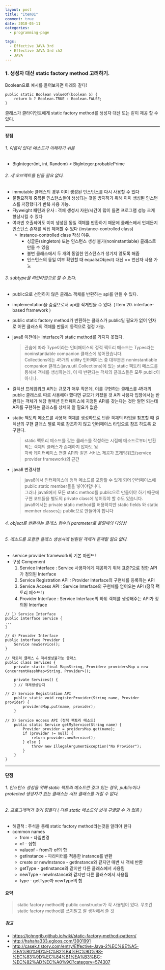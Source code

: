 ```yaml
---
layout: post
title: "Item01"
comment: true
date: 2018-05-11
categories:
  - programming-page

tags:
  - Effective JAVA 3rd
  - Effective JAVA 3rd ch2
  - JAVA
---
```


### 1. 생성자 대신 static factory method 고려하기.
Boolean으로 예시를 들어보자면 아래와 같다!  

```
public static Boolean valueOf(boolean b) {
	return b ? Boolean.TRUE : Boolean.FALSE;
}
```

클래스가 클라이언트에게 static factory method를 생성자 대신 또는 같이 제공 할 수 있다.   

<hr/>

#### 장점

###### 1. 이름이 있다!  메소드가 이해하기 쉬움
  * BigInteger(int, int, Random)    < BigInteger.probablePrime

###### 2. 새 오브젝트를 만들 필요 없다.
  * immutable 클래스의 경우 이미 생성된 인스턴스를 다시 사용할 수 있다
  * 불필요하게 중복된 인스턴스들이 생성되는 것을 방지하기 위해 이미 생성된 인스턴스를 저장했다가 반복 사용 가능.
  * Flyweight 패턴과 유사 : 객체 생성시 자원/시간이 많이 들면 프로그램 성능 크게 향상시킬 수 있다
  * 여러번 호출되어도 이미 생성된 동일 객체를 반환하기 때문에 클래스에서 언제든지 인스턴스 존재를 직접 제어할 수 있다 (instance-controlled class)
    * instance-controlled class 작성 이유.
      * 싱글톤(singleton) 또는 인스턴스 생성 불가(noninstantiable) 클래스로 만들 수 있음
      * 불변 클래스에서 두 개의 동일한 인스턴스가 생기지 않도록 해줌
      * 인스턴스의 동일 여부 확인할 때 equals(Object) 대신 == 연산자 사용 가능 

###### 3. subtype을 리턴타입으로 할 수 있다. 
  * public으로 선언하지 않은 클래스 객체를 반환하는 api를 만들 수 있다.
  * implementation을  숨김으로서 api를 작게만들 수 있다. ( Item 20. interface-based framework )  
  * public static factory method가 반환하는 클래스가 public일 필요가 없어 인자로 어떤 클래스의 객체를 만들지 동적으로 결정 가능.

  * java8 이전에는 interface가 static  method를 가지지 못했다.
    > 관습에 따라 Type이라는 인터페이스의 정적 팩토리 메소드는 Types라는 noninstantiable companion 클래스에 넣어졌습니다.  
Collections에는 45개의 utility 인터페이스 중 대부분은 noninstantiable companion 클래스(java.util.Collections)에 있는 static 팩토리 메소드를 통해서 객체를 생성하는데, 이 때 반환되는 객체의 클래스들은 모두 public이 아니다.   

  * 컬렉션 프레임워크 API는 규모가 매우 작은데, 이를 구현하는 클래스를 45개의 public 클래스로 따로 사용해야 했다면 규모가 커졌을 것 API 사용자 입장에서는 반환되는 객체가 해당 컬렉션 인터페이스에 지정된 API를 갖는다는 것만 알면 되는데 API를 구현하는 클래스를 상세히 알 필요가 없음  
  * static 팩토리 메소드를 사용해 객체를 생성하므로 반환 객체의 타입을 참조할 때 컬렉션의 구현 클래스 별로 따로 참조하지 않고 인터페이스 타입으로 참조 하도록 요구한다. 
    > static 팩토리 메소드를 갖는 클래스를 작성하는 시점에 메소드로부터 반환되는 객체의 클래스가 존재하지 않아도 됨   
    자바 데이터베이스 연결 API와 같은 서비스 제공자 프레임워크(service provider framework)의 근간

  * java8 변경사항 
    > java8에서 인터페이스에 정적 메소드를 포함할 수 있게 되어 인터페이스에 public static member들을 넣어야합니다.  
그러나 java8에서 모든  static method를 public으로 만들어야 하기 때문에 구현 코드들을 별도의 private class에 넣어줘야 할 수도 있습니다.   
java9에서는 private static method를 허용하지만 static fields 와 static member classes는 public으로 만들어야 합니다


###### 4. object를 반환하는 클래스 함수의 parameter로 불릴때의 다양성


###### 5. 메소드를 포함한 클래스 생성시에 반환된 객체가 존재할 필요 없다. 
  * service provider framework의 기본 마인드!
  * 구성 Compenent
    1. Service Interface : Service 사용자에게 제공하기 위해 표준?으로 정한 API가 정의된 Interface
    2. Service Registration API : Provider Interface의 구현체를 등록하는 API
    3. Service Access API : Service Interface의 구현체를 얻어오는 API (정적 팩토리 메소드1)
    4. Provider Interface : Service Interface의 하위 객체를 생성해주는 API가 정의된 Interface

```
// 1) Service Interface
public interface Service {
...
}

// 4) Provider Interface
public interface Provider {
	Service newService();
}

// 팩토리 클래스 & 객체생성불가능 클래스
public class Services {
	private static final Map<String, Provider> providersMap = new ConcurrentHasshMap<String, Provider>();
	
	private Services() {
	} // 객체생성방지

// 2) Service Registration API
	public static void registerProvider(String name, Provider provider) {
		providersMap.put(name, provider);
	}
	
// 3) Service Access API (정적 팩토리 메소드)
	public static Service getMyService(String name) {
		Provider provider = proidersMap.get(name);
		if (provider != null) {
			return provider.newService();
		} else {
			throw new IllegalArgumentException("No Provider");
		}
	}
}
```
<hr/>

#### 단점

###### 1. 인스턴스 생성을 위해 static 팩토리 메소드만 갖고 있는 경우, public이나 protected 생성자가 없는 클래스는 서브 클래스를 가질 수 없다.

###### 2. 프로그래머가 찾기 힘들다 ( 다른 static 메소드와 쉽게 구별할 수 가 없음 )
  * 해결책 : 주석을 통해 static factory method라는것을 알려야 한다 
  * common names 
    * from - 타입변경  
    * of  - 집합 
    * valueof - from과 of의 합
    * getInstance  - 파라미터를 적용한 instance를 반환
    * create or newInstance  - getInstance와 같지만 매번 새 객체 반환 
    * getType - getInstance와 같지만 다른 클래스에서 사용됨 
    * newType - newInstance와 같지만 다른 클래스에서 사용됨  
    * type  - getType과 newType의 합 
    
    
#### 요약
  > static factory method와 public constructor가 각 사용법이 있다. 무조건 static factory method를 쓰지말고 잘 생각해서 쓸 것 
  

##### 참고 
  * https://johngrib.github.io/wiki/static-factory-method-pattern/
  * http://hahaha333.egloos.com/3901991
  * http://casek.tistory.com/entry/Effective-Java-2%EC%9E%A5-%EA%B0%9D%EC%B2%B4%EC%9D%98-%EC%83%9D%EC%84%B1%EA%B3%BC-%EC%82%AD%EC%A0%9C?category=574307


